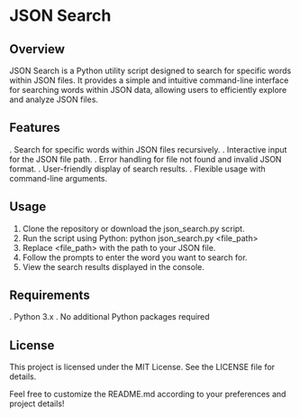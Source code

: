 # JSON Search


## Overview


JSON Search is a Python utility script designed to search for specific words within JSON files. It provides a simple and intuitive command-line interface for searching words within JSON data, allowing users to efficiently explore and analyze JSON files.

## Features


. Search for specific words within JSON files recursively.
. Interactive input for the JSON file path.
. Error handling for file not found and invalid JSON format.
. User-friendly display of search results.
. Flexible usage with command-line arguments.


## Usage


1. Clone the repository or download the json_search.py script.
2. Run the script using Python: python json_search.py <file_path>
3. Replace <file_path> with the path to your JSON file.
4. Follow the prompts to enter the word you want to search for.
5. View the search results displayed in the console.


## Requirements


. Python 3.x
. No additional Python packages required


## License


This project is licensed under the MIT License. See the LICENSE file for details.

Feel free to customize the README.md according to your preferences and project details!
